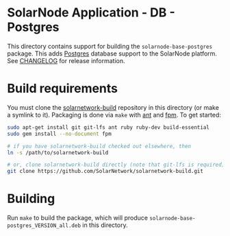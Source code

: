 # SolarNode Application - DB - Postgres

This directory contains support for building the `solarnode-base-postgres` package. This adds
[Postgres][postgres] database support to the SolarNode platform. See [CHANGELOG](./CHANGELOG.md)
for release information.

# Build requirements

You must clone the [solarnetwork-build][sn-build] repository in this directory (or make a symlink
to it). Packaging is done via `make` with [ant][ant] and [fpm][fpm]. To get started:

```sh
sudo apt-get install git git-lfs ant ruby ruby-dev build-essential
sudo gem install --no-document fpm

# if you have solarnetwork-build checked out elsewhere, then
ln -s /path/to/solarnetwork-build

# or, clone solarnetwork-build directly (note that git-lfs is required)
git clone https://github.com/SolarNetwork/solarnetwork-build.git
```

# Building

Run `make` to build the package, which will produce `solarnode-base-postgres_VERSION_all.deb` in
this directory.

[ant]: https://ant.apache.org/
[fpm]: https://github.com/jordansissel/fpm
[postgres]: https://www.postgresql.org/
[sn-build]: https://github.com/SolarNetwork/solarnetwork-build/
